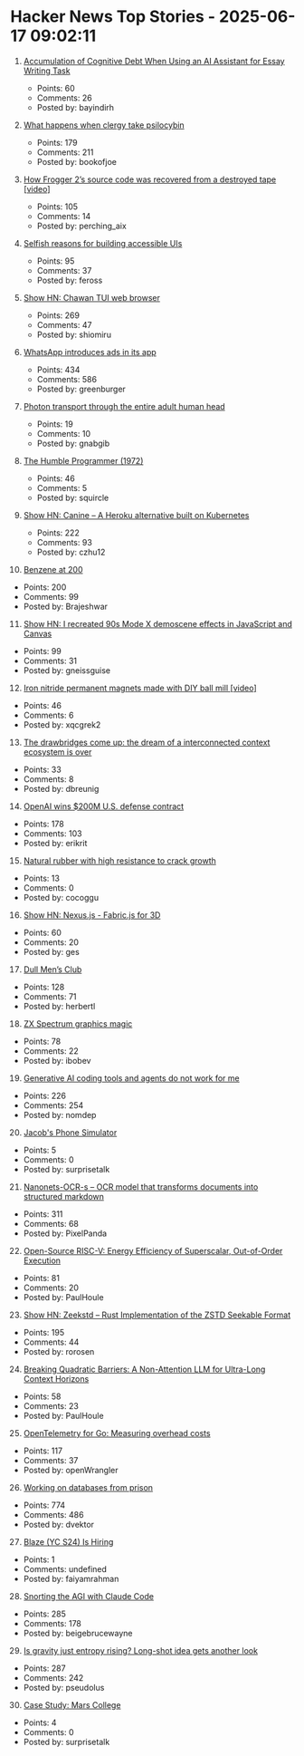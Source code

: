 # Hacker News Top Stories - 2025-06-17 09:02:11

1. [Accumulation of Cognitive Debt When Using an AI Assistant for Essay Writing Task](https://www.brainonllm.com/)
   - Points: 60
   - Comments: 26
   - Posted by: bayindirh

2. [What happens when clergy take psilocybin](https://nautil.us/clergy-blown-away-by-psilocybin-1217112/)
   - Points: 179
   - Comments: 211
   - Posted by: bookofjoe

3. [How Frogger 2’s source code was recovered from a destroyed tape [video]](https://www.youtube.com/watch?v=lvEO4IaEJlw)
   - Points: 105
   - Comments: 14
   - Posted by: perching_aix

4. [Selfish reasons for building accessible UIs](https://nolanlawson.com/2025/06/16/selfish-reasons-for-building-accessible-uis/)
   - Points: 95
   - Comments: 37
   - Posted by: feross

5. [Show HN: Chawan TUI web browser](https://chawan.net/news/chawan-0-2-0.html)
   - Points: 269
   - Comments: 47
   - Posted by: shiomiru

6. [WhatsApp introduces ads in its app](https://www.nytimes.com/2025/06/16/technology/whatsapp-ads.html)
   - Points: 434
   - Comments: 586
   - Posted by: greenburger

7. [Photon transport through the entire adult human head](https://www.spiedigitallibrary.org/journals/neurophotonics/volume-12/issue-02/025014/Photon-transport-through-the-entire-adult-human-head/10.1117/1.NPh.12.2.025014.full)
   - Points: 19
   - Comments: 10
   - Posted by: gnabgib

8. [The Humble Programmer (1972)](https://www.cs.utexas.edu/~EWD/transcriptions/EWD03xx/EWD340.html)
   - Points: 46
   - Comments: 5
   - Posted by: squircle

9. [Show HN: Canine – A Heroku alternative built on Kubernetes](https://github.com/czhu12/canine)
   - Points: 222
   - Comments: 93
   - Posted by: czhu12

10. [Benzene at 200](https://www.chemistryworld.com/opinion/benzene-at-200/4021504.article)
   - Points: 200
   - Comments: 99
   - Posted by: Brajeshwar

11. [Show HN: I recreated 90s Mode X demoscene effects in JavaScript and Canvas](https://jdfio.com/pages-output/demos/x-mode/)
   - Points: 99
   - Comments: 31
   - Posted by: gneissguise

12. [Iron nitride permanent magnets made with DIY ball mill [video]](https://www.youtube.com/watch?v=M6XIgdS1rzs)
   - Points: 46
   - Comments: 6
   - Posted by: xqcgrek2

13. [The drawbridges come up: the dream of a interconnected context ecosystem is over](https://www.dbreunig.com/2025/06/16/drawbridges-go-up.html)
   - Points: 33
   - Comments: 8
   - Posted by: dbreunig

14. [OpenAI wins $200M U.S. defense contract](https://www.cnbc.com/2025/06/16/openai-wins-200-million-us-defense-contract.html)
   - Points: 178
   - Comments: 103
   - Posted by: erikrit

15. [Natural rubber with high resistance to  crack growth](https://www.nature.com/articles/s41893-025-01559-z.epdf?sharing_token=SST16F7yBaUkRDb702ZphtRgN0jAjWel9jnR3ZoTv0P9y52VPdTYScQoHBinE3JzdSvQ1aN3fhS4SSECYXRnvZ77nkrWJA2412S2E-26Il-ncine3ET1t1GzNaX2Oo2cK9GYzFNCrKSRycPCrQKJZ8QvfBeSTNR5d12_ZHLvyYkt26oAnSVTBuopgCE4tHIVPnWtjLZS3OhBz1H2OhtXQMmNFMhf-2lYu5vkTl596uaKjxxqTFBbSZj1phjSIDRELkwyRfUsM77Gu7S0VF_fPvJZAYxvV_2Hduld7MbfF1M4RO8vHe5OtCz383c2iHBjxkZ4gU59FErIjNBnLDPDT79Jaj04hbpqLWqUoVxoYCs%3D)
   - Points: 13
   - Comments: 0
   - Posted by: cocoggu

16. [Show HN: Nexus.js - Fabric.js for 3D](https://punk.cam/lab/nexus)
   - Points: 60
   - Comments: 20
   - Posted by: ges

17. [Dull Men’s Club](https://www.theguardian.com/society/2025/jun/09/meet-the-members-of-the-dull-mens-club-some-of-them-would-bore-the-ears-off-you)
   - Points: 128
   - Comments: 71
   - Posted by: herbertl

18. [ZX Spectrum graphics magic](https://zxonline.net/zx-spectrum-graphics-magic-the-basics-every-spectrum-fan-should-know/)
   - Points: 78
   - Comments: 22
   - Posted by: ibobev

19. [Generative AI coding tools and agents do not work for me](https://blog.miguelgrinberg.com/post/why-generative-ai-coding-tools-and-agents-do-not-work-for-me)
   - Points: 226
   - Comments: 254
   - Posted by: nomdep

20. [Jacob's Phone Simulator](https://jacobfilipp.com/phone/)
   - Points: 5
   - Comments: 0
   - Posted by: surprisetalk

21. [Nanonets-OCR-s – OCR model that transforms documents into structured markdown](https://huggingface.co/nanonets/Nanonets-OCR-s)
   - Points: 311
   - Comments: 68
   - Posted by: PixelPanda

22. [Open-Source RISC-V: Energy Efficiency of Superscalar, Out-of-Order Execution](https://arxiv.org/abs/2505.24363)
   - Points: 81
   - Comments: 20
   - Posted by: PaulHoule

23. [Show HN: Zeekstd – Rust Implementation of the ZSTD Seekable Format](https://github.com/rorosen/zeekstd)
   - Points: 195
   - Comments: 44
   - Posted by: rorosen

24. [Breaking Quadratic Barriers: A Non-Attention LLM for Ultra-Long Context Horizons](https://arxiv.org/abs/2506.01963)
   - Points: 58
   - Comments: 23
   - Posted by: PaulHoule

25. [OpenTelemetry for Go: Measuring overhead costs](https://coroot.com/blog/opentelemetry-for-go-measuring-the-overhead/)
   - Points: 117
   - Comments: 37
   - Posted by: openWrangler

26. [Working on databases from prison](https://turso.tech/blog/working-on-databases-from-prison)
   - Points: 774
   - Comments: 486
   - Posted by: dvektor

27. [Blaze (YC S24) Is Hiring](https://www.ycombinator.com/companies/blaze-2/jobs/dzNmNuw-junior-software-engineer)
   - Points: 1
   - Comments: undefined
   - Posted by: faiyamrahman

28. [Snorting the AGI with Claude Code](https://kadekillary.work/blog/#2025-06-16-snorting-the-agi-with-claude-code)
   - Points: 285
   - Comments: 178
   - Posted by: beigebrucewayne

29. [Is gravity just entropy rising? Long-shot idea gets another look](https://www.quantamagazine.org/is-gravity-just-entropy-rising-long-shot-idea-gets-another-look-20250613/)
   - Points: 287
   - Comments: 242
   - Posted by: pseudolus

30. [Case Study: Mars College](https://supernuclear.substack.com/p/case-study-mars-college)
   - Points: 4
   - Comments: 0
   - Posted by: surprisetalk

